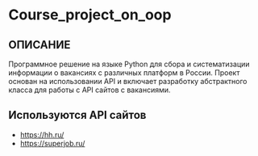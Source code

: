 # Course_project_on_oop

## ОПИСАНИЕ
Программное решение на языке Python для сбора и систематизации информации о вакансиях с различных платформ в России. 
Проект основан на использовании API и включает разработку абстрактного класса для работы с API сайтов с вакансиями.

## Используются API сайтов
+ https://hh.ru/
+ https://superjob.ru/